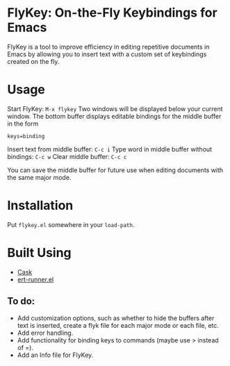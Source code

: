 # FlyKey: On-the-Fly Keybindings for Emacs

FlyKey is a tool to improve efficiency in editing repetitive documents
in Emacs by allowing you to insert text with a custom set of
keybindings created on the fly.

# Usage

Start FlyKey: `M-x flykey`
Two windows will be displayed below your current window. The bottom
buffer displays editable bindings for the middle buffer in the form

`keys=binding`

Insert text from middle buffer: `C-c i`
Type word in middle buffer without bindings: `C-c w`
Clear middle buffer: `C-c c`

You can save the middle buffer for future use when editing documents
with the same major mode.

# Installation
Put `flykey.el` somewhere in your `load-path`.

# Built Using
* [Cask](https://cask.readthedocs.io/en/latest/)
* [ert-runner.el](https://github.com/rejeep/ert-runner.el)

## To do:
* Add customization options, such as whether to hide the buffers after
text is inserted, create a flyk file for each major mode or each file,
etc.
* Add error handling.
* Add functionality for binding keys to commands (maybe use > instead of =).
* Add an Info file for FlyKey.
